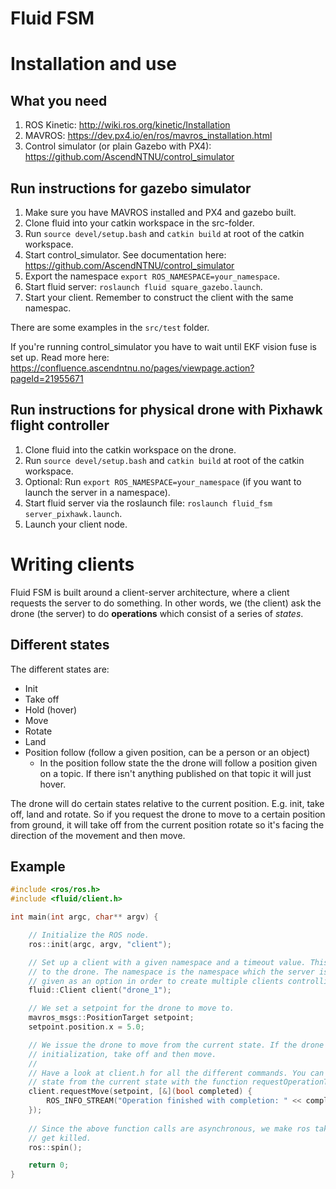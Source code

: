 # Fluid FSM


# Installation and use

## What you need

1. ROS Kinetic: http://wiki.ros.org/kinetic/Installation 
2. MAVROS: https://dev.px4.io/en/ros/mavros_installation.html
3. Control simulator (or plain Gazebo with PX4): https://github.com/AscendNTNU/control_simulator

## Run instructions for gazebo simulator

1. Make sure you have MAVROS installed and PX4 and gazebo built. 
2. Clone fluid into your catkin workspace in the src-folder.
3. Run `source devel/setup.bash` and `catkin build` at root of the catkin workspace.
4. Start control_simulator. See documentation here: https://github.com/AscendNTNU/control_simulator
5. Export the namespace `export ROS_NAMESPACE=your_namespace`.
6. Start fluid server: `roslaunch fluid square_gazebo.launch`.
7. Start your client. Remember to construct the client with the same namespac.

There are some examples in the `src/test` folder.

If you're running control_simulator you have to wait until EKF vision fuse is set up. Read more here:
https://confluence.ascendntnu.no/pages/viewpage.action?pageId=21955671


## Run instructions for physical drone with Pixhawk flight controller

1. Clone fluid into the catkin workspace on the drone. 
2. Run `source devel/setup.bash` and `catkin build` at root of the catkin workspace.
3. Optional: Run `export ROS_NAMESPACE=your_namespace` (if you want to launch the server in a namespace).
4. Start fluid server via the roslaunch file: `roslaunch fluid_fsm server_pixhawk.launch`.
5. Launch your client node.



# Writing clients

Fluid FSM is built around a client-server architecture, where a client requests the server to do something. In other words, we (the client) ask the drone (the server) to do **operations** which consist of a series of *states*. 

## Different states

The different states are:
- Init
- Take off
- Hold (hover)
- Move
- Rotate
- Land
- Position follow (follow a given position, can be a person or an object)
    - In the position follow state the the drone will follow a position given on a topic. If there isn't anything
      published on that topic it will just hover.

The drone will do certain states relative to the current position. E.g. init, take off, land and rotate. So if you request 
the drone to move to a certain position from ground, it will take off from the current position rotate so it's facing the
direction of the movement and then move. 

## Example

```cpp
#include <ros/ros.h>
#include <fluid/client.h>

int main(int argc, char** argv) {

    // Initialize the ROS node.
    ros::init(argc, argv, "client");

    // Set up a client with a given namespace and a timeout value. This makes it possible for us to issue operations
    // to the drone. The namespace is the namespace which the server is running in. This can be left out here, but is
    // given as an option in order to create multiple clients controlling multiple drones.
    fluid::Client client("drone_1");

    // We set a setpoint for the drone to move to.
    mavros_msgs::PositionTarget setpoint;
    setpoint.position.x = 5.0;

    // We issue the drone to move from the current state. If the drone e.g. is at ground, it will go through /
    // initialization, take off and then move. 
    // 
    // Have a look at client.h for all the different commands. You can also request the FSM to transition to a specific
    // state from the current state with the function requestOperationToState. 
    client.requestMove(setpoint, [&](bool completed) {
        ROS_INFO_STREAM("Operation finished with completion: " << completed);
    });
 
    // Since the above function calls are asynchronous, we make ros take over the main loop so the node doesn't 
    // get killed.
    ros::spin();

    return 0;
}
```
